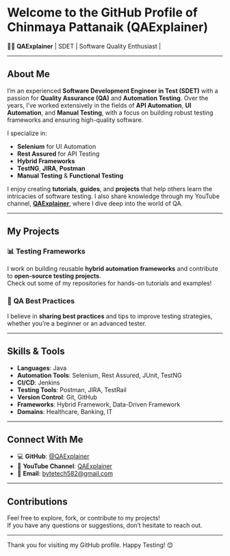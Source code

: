 # Welcome to the GitHub Profile of Chinmaya Pattanaik (QAExplainer)

👨‍💻 **QAExplainer** | SDET | Software Quality Enthusiast |

---

## About Me
I’m an experienced **Software Development Engineer in Test (SDET)** with a passion for **Quality Assurance (QA)** and **Automation Testing**. Over the years, I’ve worked extensively in the fields of **API Automation**, **UI Automation**, and **Manual Testing**, with a focus on building robust testing frameworks and ensuring high-quality software.

I specialize in:
- **Selenium** for UI Automation
- **Rest Assured** for API Testing
- **Hybrid Frameworks**
- **TestNG**, **JIRA**, **Postman**  
- **Manual Testing** & **Functional Testing**

I enjoy creating **tutorials**, **guides**, and **projects** that help others learn the intricacies of software testing. I also share knowledge through my YouTube channel, **[QAExplainer](https://www.youtube.com/@QAExplainer)**, where I dive deep into the world of QA.

---

## My Projects

### 📊 **Testing Frameworks**  
I work on building reusable **hybrid automation frameworks** and contribute to **open-source testing projects**.  
Check out some of my repositories for hands-on tutorials and examples!

### 🧪 **QA Best Practices**  
I believe in **sharing best practices** and tips to improve testing strategies, whether you’re a beginner or an advanced tester. 

---

## Skills & Tools

- **Languages**: Java
- **Automation Tools**: Selenium, Rest Assured, JUnit, TestNG
- **CI/CD**: Jenkins
- **Testing Tools**: Postman, JIRA, TestRail
- **Version Control**: Git, GitHub
- **Frameworks**: Hybrid Framework, Data-Driven Framework
- **Domains**: Healthcare, Banking, IT

---

## Connect With Me

- 💻 **GitHub**: [@QAExplainer]([https://github.com/QAExplainer](https://github.com/ByteCodeTechnical))  
- 🎥 **YouTube Channel**: [QAExplainer](https://www.youtube.com/@QAExplainer)  
- 📧 **Email**: [bytetech582@gmail.com](bytetech582@gmail.com)

---

## Contributions
Feel free to explore, fork, or contribute to my projects!  
If you have any questions or suggestions, don’t hesitate to reach out.

---

Thank you for visiting my GitHub profile. Happy Testing! 😊
